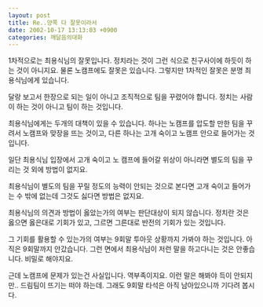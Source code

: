 ```yaml
---
layout: post
title: Re..양쪽 다 잘못이라서
date: 2002-10-17 13:13:03 +0900
categories: 깨달음의대화
---
```

1차적으로는 최용식님의 잘못입니다. 정치라는 것이 그런 식으로 친구사이에 하듯이 하는 것이 아니지요. 물론 노캠프에도 잘못은 있습니다. 그렇지만 1차적인 잘못은 분명 최용식님에게 있습니다.
  

  
달랑 보고서 한장으로 되는 일이 아니고 조직적으로 팀을 꾸렸어야 합니다. 정치는 사람이 하는 것이 아니고 팀이 하는 것입니다.
  

  
최용식님에게는 두개의 대책이 있을 수 있습니다. 하나는 노캠프를 압도할 만한 팀을 꾸려서 노캠프와 맞장을 뜨는 것이고, 다른 하나는 고개 숙이고 노캠프 안으로 들어가는 것입니다.
  

  
일단 최용식님 입장에서 고개 숙이고 노 캠프에 들어갈 위상이 아니라면 별도의 팀을 꾸리는 것 외에 방법이 없지요.
  

  
최용식님이 별도의 팀을 꾸릴 정도의 능력이 안되는 것으로 본다면 고개 숙이고 들어가는 수 밖에 없는데 그것도 싫다면 방법은 없지요.
  

  
최용식님의 의견과 방법이 옳았는가의 여부는 판단대상이 되지 않습니다. 정치란 것은 옳으면 옳은대로 기회가 있고, 그르면 그른대로 반전의 기회가 있는 것입니다.
  

  
그 기회를 활용할 수 있는가의 여부는 9회말 투아웃 상황까지 가봐야 하는 것입니다. 아직은 9회말까지 안갔습니다. 그런 면에서 최용식님이 저런 말을 하고다니는 것은 안좋습니다. 비밀로 해야지요.
  

  
근데 노캠프에 문제가 있는건 사실입니다. 역부족이지요. 이런 말은 해봐야 득이 안되지만.. 드림팀이 뜨기는 떠야 하는데. 그래도 9회말 타석은 아직 남아있으니까 기다려 봅시다.